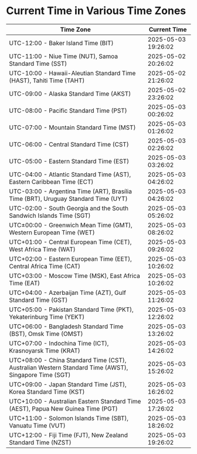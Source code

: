 # Current Time in Various Time Zones

| Time Zone | Current Time |
|-----------|--------------|
| UTC-12:00 - Baker Island Time (BIT) | 2025-05-03 19:26:02 |
| UTC-11:00 - Niue Time (NUT), Samoa Standard Time (SST) | 2025-05-02 20:26:02 |
| UTC-10:00 - Hawaii-Aleutian Standard Time (HAST), Tahiti Time (TAHT) | 2025-05-02 21:26:02 |
| UTC-09:00 - Alaska Standard Time (AKST) | 2025-05-02 23:26:02 |
| UTC-08:00 - Pacific Standard Time (PST) | 2025-05-03 00:26:02 |
| UTC-07:00 - Mountain Standard Time (MST) | 2025-05-03 01:26:02 |
| UTC-06:00 - Central Standard Time (CST) | 2025-05-03 02:26:02 |
| UTC-05:00 - Eastern Standard Time (EST) | 2025-05-03 03:26:02 |
| UTC-04:00 - Atlantic Standard Time (AST), Eastern Caribbean Time (ECT) | 2025-05-03 04:26:02 |
| UTC-03:00 - Argentina Time (ART), Brasília Time (BRT), Uruguay Standard Time (UYT) | 2025-05-03 04:26:02 |
| UTC-02:00 - South Georgia and the South Sandwich Islands Time (SGT) | 2025-05-03 05:26:02 |
| UTC±00:00 - Greenwich Mean Time (GMT), Western European Time (WET) | 2025-05-03 08:26:02 |
| UTC+01:00 - Central European Time (CET), West Africa Time (WAT) | 2025-05-03 09:26:02 |
| UTC+02:00 - Eastern European Time (EET), Central Africa Time (CAT) | 2025-05-03 10:26:02 |
| UTC+03:00 - Moscow Time (MSK), East Africa Time (EAT) | 2025-05-03 10:26:02 |
| UTC+04:00 - Azerbaijan Time (AZT), Gulf Standard Time (GST) | 2025-05-03 11:26:02 |
| UTC+05:00 - Pakistan Standard Time (PKT), Yekaterinburg Time (YEKT) | 2025-05-03 12:26:02 |
| UTC+06:00 - Bangladesh Standard Time (BST), Omsk Time (OMST) | 2025-05-03 13:26:02 |
| UTC+07:00 - Indochina Time (ICT), Krasnoyarsk Time (KRAT) | 2025-05-03 14:26:02 |
| UTC+08:00 - China Standard Time (CST), Australian Western Standard Time (AWST), Singapore Time (SGT) | 2025-05-03 15:26:02 |
| UTC+09:00 - Japan Standard Time (JST), Korea Standard Time (KST) | 2025-05-03 16:26:02 |
| UTC+10:00 - Australian Eastern Standard Time (AEST), Papua New Guinea Time (PGT) | 2025-05-03 17:26:02 |
| UTC+11:00 - Solomon Islands Time (SBT), Vanuatu Time (VUT) | 2025-05-03 18:26:02 |
| UTC+12:00 - Fiji Time (FJT), New Zealand Standard Time (NZST) | 2025-05-03 19:26:02 |
